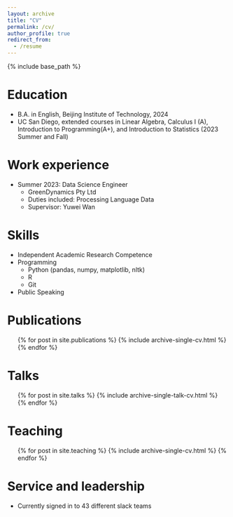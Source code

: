 ```yaml
---
layout: archive
title: "CV"
permalink: /cv/
author_profile: true
redirect_from:
  - /resume
---
```


{% include base_path %}

Education
======
* B.A. in English, Beijing Institute of Technology, 2024
* UC San Diego, extended courses in Linear Algebra, Calculus I (A), Introduction to Programming(A+), and Introduction to Statistics (2023 Summer and Fall)


Work experience
======
* Summer 2023: Data Science Engineer
  * GreenDynamics Pty Ltd
  * Duties included: Processing Language Data
  * Supervisor: Yuwei Wan

  
Skills
======
* Independent Academic Research Competence
* Programming
  * Python (pandas, numpy, matplotlib, nltk)
  * R
  * Git
* Public Speaking

Publications
======
  <ul>{% for post in site.publications %}
    {% include archive-single-cv.html %}
  {% endfor %}</ul>
  
Talks
======
  <ul>{% for post in site.talks %}
    {% include archive-single-talk-cv.html %}
  {% endfor %}</ul>
  
Teaching
======
  <ul>{% for post in site.teaching %}
    {% include archive-single-cv.html %}
  {% endfor %}</ul>
  
Service and leadership
======
* Currently signed in to 43 different slack teams
